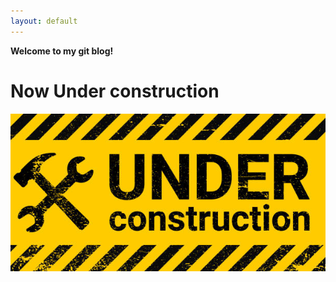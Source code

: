 ```yaml
---
layout: default
---
```


**Welcome to my git blog!**

# Now Under construction

![Under-Construction](/assets/img/Under_Construction.jpg)